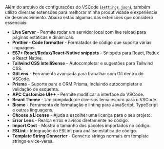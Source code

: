Além do arquivo de configurações do VSCode ([`settings.json`](./vscode.json)), também utilizo diversas extensões para melhorar minha produtividade e experiência de desenvolvimento. Abaixo estão algumas das extensões que considero essenciais:

- **Live Server** - Permite rodar um servidor local com live reload para páginas estáticas e dinâmicas.
- **Prettier - Code formatter** - Formatador de código que suporta várias linguagens.
- **ES7+ React/Redux/React-Native snippets** - Snippets para React, Redux e React Native.
- **Tailwind CSS IntelliSense** - Autocompletar e sugestões para Tailwind CSS.
- **GitLens** - Ferramenta avançada para trabalhar com Git dentro do VSCode.
- **Prisma** - Suporte para o ORM Prisma, incluindo autocompletar e validação de esquema.
- **APC Customize UI++** - Permite modificar a interface do VSCode.
- **Beard Theme** - Um compilado de diversos tema escuro para o VSCode.
- **Biome** - Ferramenta de formatação e linting para JavaScript, TypeScript e outras linguagens.
- **Choose a License** - Ajuda a escolher uma licença para o seu projeto.
- **Error Lens** - Realça erros e avisos diretamente no código.
- **Import Cost** - Mostra o tamanho dos pacotes importados no código.
- **ESLint** - Integração do ESLint para análise estática de código.
- **Template String Converter** - Converte strings normais em template strings e vice-versa.
